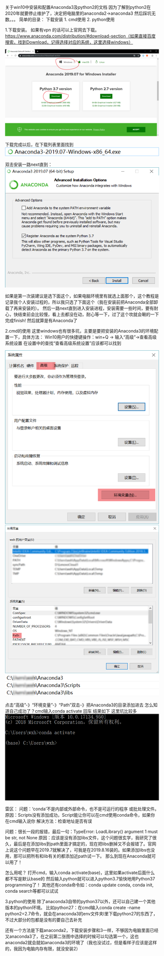 关于win10中安装和配置Anaconda3及python2的文档
因为了解到python2在2020年就要停止维护了，决定把电脑里的anaconda2->anaconda3
然后踩坑无数。。。
简单的目录：
	下载安装
	1. cmd使用
	2. python使用
	
1.下载安装。
如果有vpn 的话可以上官网去下载。https://www.anaconda.com/distribution/#download-section（如果直接百度搜索，找到Download，记得选择对应的系统，这里选择windows）

![image](https://github.com/wxharry/anaconda3/blob/master/images/1.png)

下载完成以后，在下载列表里面找到
![image](https://github.com/wxharry/anaconda3/blob/master/images/2.png)

双击安装一路next直到：
![image](https://github.com/wxharry/anaconda3/blob/master/images/3.png)

如果是第一次装建议是选下面这个，如果电脑环境里有就选上面那个，这个教程是记录我个人安装过程的，所以我只选了下面这个（我在安装前把Anaconda全部卸载了再来安装的）。
然后一路next直到进入安装进程，安装需要一些时间，要有耐心，快结束前会比较慢，看上去都没在动，耐心等一下，过了这个坎就会唰的一下完成finish!
然后就算是有Anaconda了

2.cmd的使用
这里windows也有很多坑，主要是要把安装的Anaconda3的环境配置一下，具体方法：
Win10用户的快捷键操作：win+Q -> 输入“高级”->查看高级系统设置
在设置中的查找“查看高级系统设置”应该都可以找到

![image](https://github.com/wxharry/anaconda3/blob/master/images/4.png)
![image](https://github.com/wxharry/anaconda3/blob/master/images/5.png)
![image](https://github.com/wxharry/anaconda3/blob/master/images/6.png)

点击“高级”-》“环境变量”-》“Path”双击-》把Anaconda3的目录添加进去
怎么知道自己成功了？cmd输入conda activate 回车 结果如下 这里坑比较多
![image](https://github.com/wxharry/anaconda3/blob/master/images/7.png)

雷区：
问题：‘conda’不是内部或外部命令，也不是可运行的程序
或批处理文件。
原因：Scripts没有添加成功，Script能让你可以在cmd使用conda命令，如果你在cmd输入说你
解决方法：检查地址是否有误

问题：很长一段的报错，最后一句：TypeError: LoadLibrary() argument 1 must be str, not None
原因：应该是没有添加libs文件，这个问题很玄学，我研究了很久，最后是在添加libs到path里面才搞定的，现在把libs删掉又不会报错了。官网上说这个问题早在2019.7就解决了，可我是在2019.8.16装的。如果添加libs也没用，那可以把所有和lib有关的都添加近path试一下。
那么到现在Anaconda就可以用了！

怎么用呢？
打开cmd，输入conda activate(base)，这里如果activate后面什么都不写是默认base的
然后输入python就可以进入python3.7愉快地用Python37 programming了！
其他还有conda命令如：conda update conda, conda init, conda search等都可以试试

3.python的使用
除了anaconda3自带的python37以外，还可以自己建一个其他版本的python环境。
比如python27：在cmd输入conda create -name python2=2.7命令，就会在anaconda3的env文件夹l里下载python27的东西了，不过大部分的包都是没有的要自己去补充

还有一个方法是下载anaconda2，下载安装步骤和3一样，不够因为电脑里面已经又anaconda3了，在之前第二张图中选择的时候可以勾选第一个，这也anaconda2就会就如anaconda3的环境了（我也没试过，但是看样子应该是这样的，我因为电脑内存有限，就没安装2）





